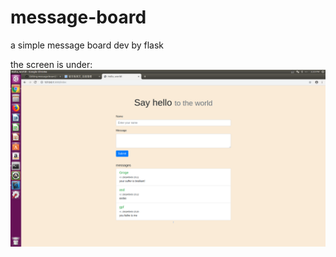 # message-board
a simple message board dev by flask

the screen is under:
![image](https://github.com/GPF007/message-board/blob/master/2019-05-03%2015-20-44%E5%B1%8F%E5%B9%95%E6%88%AA%E5%9B%BE.png)
